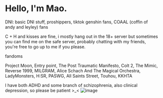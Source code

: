 # Hello, I'm Mao.

DNI: basic DNI stuff, proshippers, tiktok genshin fans, COAAL (coffin of andy and leyley) fans

C + H and kisses are fine, i mostly hang out in the 18+ server but sometimes you can find me on the safe server, probably chatting with my friends, you're free to go up to me if you please.

fandoms

Project Moon, Entry point, The Post Traumatic Manifesto, Colt 2, The Mimic, Reverse 1999, MILGRAM, 
Alice Schach And The Magical Orchestra, LadyMonsters, H:SR, PASWG, All Saints Street, Touhou, KKHTA

I have both ADHD and some branch of schizophrenia, also clinical depression, so please be patient >_<
![image](https://github.com/isolateorange/isolateorange/assets/170773267/d3729f30-bb62-4041-8a59-b6e4f681a412)
